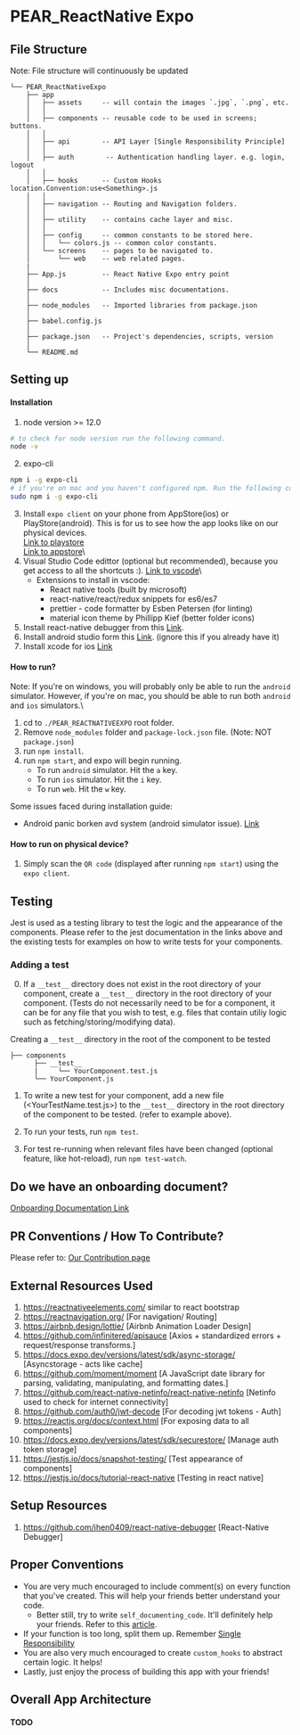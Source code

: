 # PEAR_ReactNative Expo

## File Structure

Note: File structure will continuously be updated

```
└── PEAR_ReactNativeExpo
    ├── app
    │   ├── assets     -- will contain the images `.jpg`, `.png`, etc.
    │   │
    │   ├── components -- reusable code to be used in screens; buttons.
    │   │
    │   ├── api        -- API Layer [Single Responsibility Principle]
    │   │
    │   ├── auth        -- Authentication handling layer. e.g. login, logout
    │   │
    │   ├── hooks      -- Custom Hooks location.Convention:use<Something>.js
    │   │
    │   ├── navigation -- Routing and Navigation folders.
    │   │
    │   ├── utility    -- contains cache layer and misc.
    │   │
    │   ├── config     -- common constants to be stored here.
    │   │   └── colors.js -- common color constants.
    │   └── screens    -- pages to be navigated to.
    │       └── web    -- web related pages.
    |
    ├── App.js         -- React Native Expo entry point
    │
    ├── docs           -- Includes misc documentations.
    │
    ├── node_modules   -- Imported libraries from package.json
    │
    ├── babel.config.js
    │
    ├── package.json   -- Project's dependencies, scripts, version
    │
    └── README.md
```

## Setting up

#### Installation

1. node version >= 12.0

```bash
# to check for node version run the following command.
node -v
```

2. expo-cli

```bash
npm i -g expo-cli
# if you're on mac and you haven't configured npm. Run the following command.
sudo npm i -g expo-cli
```

3. Install `expo client` on your phone from AppStore(ios) or PlayStore(android). This is for us to see how the app looks like on our physical devices.\
   [Link to playstore](https://play.google.com/store/apps/details?id=host.exp.exponent&hl=en_US&gl=US)\
   [Link to appstore](https://apps.apple.com/us/app/expo-go/id982107779)\
4. Visual Studio Code edittor (optional but recommended), because you get access to all the shortcuts :).
   [Link to vscode](https://code.visualstudio.com/)\
   - Extensions to install in vscode:
     - React native tools (built by microsoft)
     - react-native/react/redux snippets for es6/es7
     - prettier - code formatter by Esben Petersen (for linting)
     - material icon theme by Phillipp Kief (better folder icons)
5. Install react-native debugger from this [Link](https://github.com/jhen0409/react-native-debugger).
6. Install android studio form this [Link](https://developer.android.com/studio). (ignore this if you already have it)
7. Install xcode for ios [Link](https://apps.apple.com/sg/app/xcode/id497799835?mt=12)

#### How to run?

Note: If you're on windows, you will probably only be able to run the `android` simulator. However, if you're on mac, you should be able to run both `android` and `ios` simulators.\

1. cd to `./PEAR_REACTNATIVEEXPO` root folder.
2. Remove `node_modules` folder and `package-lock.json` file. (Note: NOT `package.json`)
3. run `npm install`.
4. run `npm start`, and expo will begin running.
   - To run `android` simulator. Hit the `a` key.
   - To run `ios` simulator. Hit the `i` key.
   - To run `web`. Hit the `w` key.

Some issues faced during installation guide:

- Android panic borken avd system (android simulator issue). [Link](https://stackoverflow.com/questions/39645178/panic-broken-avd-system-path-check-your-android-sdk-root-value)

#### How to run on physical device?

1. Simply scan the `QR code` (displayed after running `npm start`) using the `expo client`.

## Testing

Jest is used as a testing library to test the logic and the appearance of the components.
Please refer to the jest documentation in the links above and the existing tests for examples on how to write tests for your components.

### Adding a test

0. If a `__test__` directory does not exist in the root directory of your component,
   create a `__test__` directory in the root directory of your component. (Tests do not necessarily need to be for a component, it can be for any file that you wish to test, e.g. files that contain utiliy logic such as
   fetching/storing/modifying data).

Creating a `__test__` directory in the root of the component to be tested

```
├── components
      ├── __test__
      |     └── YourComponent.test.js
      └── YourComponent.js

```

1. To write a new test for your component, add a new file (<YourTestName.test.js>) to the `__test__` directory in the root directory of the component to be tested. (refer to example above).

2. To run your tests, run `npm test`.

3. For test re-running when relevant files have been changed (optional feature, like hot-reload), run `npm test-watch`.

## Do we have an onboarding document?

[Onboarding Documentation Link](https://docs.google.com/document/d/1HbNEdbgKrMtBZ9JSGzaDNijcwKnfAUJzZj-TA8YL2IY/edit)

## PR Conventions / How To Contribute?

Please refer to: [Our Contribution page](https://github.com/ntu-pear/PEAR_ReactNativeExpo/blob/main/docs/contribution.md)

## External Resources Used

1. https://reactnativeelements.com/ similar to react bootstrap
2. https://reactnavigation.org/ [For navigation/ Routing]
3. https://airbnb.design/lottie/ [Airbnb Animation Loader Design]
4. https://github.com/infinitered/apisauce [Axios + standardized errors + request/response transforms.]
5. https://docs.expo.dev/versions/latest/sdk/async-storage/ [Asyncstorage - acts like cache]
6. https://github.com/moment/moment [A JavaScript date library for parsing, validating, manipulating, and formatting dates.]
7. https://github.com/react-native-netinfo/react-native-netinfo [Netinfo used to check for internet connectivity]
8. https://github.com/auth0/jwt-decode [For decoding jwt tokens - Auth]
9. https://reactjs.org/docs/context.html [For exposing data to all components]
10. https://docs.expo.dev/versions/latest/sdk/securestore/ [Manage auth token storage]
11. https://jestjs.io/docs/snapshot-testing/ [Test appearance of components]
12. https://jestjs.io/docs/tutorial-react-native [Testing in react native]

## Setup Resources

1. https://github.com/jhen0409/react-native-debugger [React-Native Debugger]

## Proper Conventions

- You are very much encouraged to include comment(s) on every function that you've created. This will help your friends better understand your code.
  - Better still, try to write `self_documenting_code`. It'll definitely help your friends. Refer to this [article](https://www.linkedin.com/posts/eczachly_softwareengineering-activity-6944815639593177088-rK-O/?utm_source=linkedin_share&utm_medium=member_desktop_web).
- If your function is too long, split them up. Remember [Single Responsibility](https://en.wikipedia.org/wiki/Single-responsibility_principle)
- You are also very much encouraged to create `custom_hooks` to abstract certain logic. It helps!
- Lastly, just enjoy the process of building this app with your friends!

## Overall App Architecture

#### TODO
